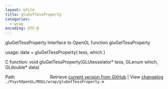 ```yaml
---
layout: mfile
title: gluGetTessProperty
categories:
  - wrap
encoding: UTF-8
---
```


gluGetTessProperty  Interface to OpenGL function gluGetTessProperty  

usage:  data = gluGetTessProperty( tess, which )  

C function:  void gluGetTessProperty(GLUtesselator\* tess, GLenum which, GLdouble\* data)  


<div class="code_header" style="text-align:right;">
  <span style="float:left;">Path&nbsp;&nbsp;</span> <span class="counter">Retrieve <a href=
  "https://raw.github.com/Psychtoolbox-3/Psychtoolbox-3/beta/./PsychOpenGL/MOGL/wrap/gluGetTessProperty.m">current version from GitHub</a> | View <a href=
  "https://github.com/Psychtoolbox-3/Psychtoolbox-3/commits/beta/./PsychOpenGL/MOGL/wrap/gluGetTessProperty.m">changelog</a></span>
</div>
<div class="code">
  <code>./PsychOpenGL/MOGL/wrap/gluGetTessProperty.m</code>
</div>
